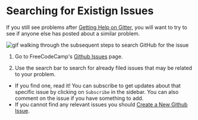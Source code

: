 # Searching for Existign Issues

If you still see problems after [Getting Help on Gitter](FreeCodeCamp-Gitter-Help), you will want to try to see if anyone else has posted about a similar problem.

![gif walking through the subsequent steps to search GitHub for the issue](http://i.imgur.com/MdrSdQW.gif)

1. Go to FreeCodeCamp's [Github Issues](https://github.com/FreeCodeCamp/FreeCodeCamp/issues) page.

2. Use the search bar to search for already filed issues that may be related to your problem.

  - If you find one, read it! You can subscribe to get updates about that specific issue by clicking on `Subscribe` in the sidebar. You can also comment on the issue if you have something to add.
  - If you cannot find any relevant issues you should [Create a New Github Issue](Creating-a-New-Github-Issue).
